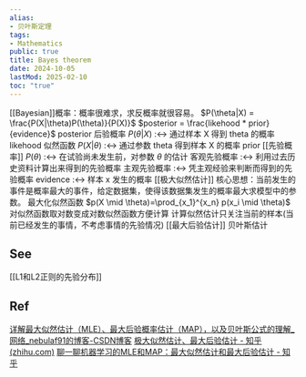 ```yaml
---
alias:
- 贝叶斯定理
tags:
- Mathematics
public: true
title: Bayes theorem
date: 2024-10-05
lastMod: 2025-02-10
toc: "true"
---
```


[[Bayesian]]概率：概率很难求，求反概率就很容易。
$P(\theta|X) = \frac{P(X|\theta)P(\theta)}{P(X)}$
$posterior = \frac{likehood * prior}{evidence}$
posterior 后验概率 $P(\theta|X)$ :<-> 通过样本 X 得到 theta 的概率
likehood 似然函数 $P(X|\theta)$ :<-> 通过参数 theta 得到样本 X 的概率
prior [[先验概率]] $P(\theta)$ :<-> 在试验尚未发生前，对参数 $\theta$ 的估计
客观先验概率 :<-> 利用过去历史资料计算出来得到的先验概率
主观先验概率 :<-> 凭主观经验来判断而得到的先验概率
evidence :<-> 样本 x 发生的概率
[[极大似然估计]]
核心思想：当前发生的事件是概率最大的事件，给定数据集，使得该数据集发生的概率最大求模型中的参数。
最大化似然函数 $p(X \mid \theta)=\prod_{x_1}^{x_n} p(x_i \mid \theta)$
对似然函数取对数变成对数似然函数方便计算
计算似然估计只关注当前的样本(当前已经发生的事情，不考虑事情的先验情况)
[[最大后验估计]]
贝叶斯估计

## See
[[L1和L2正则的先验分布]]
## Ref
[详解最大似然估计（MLE）、最大后验概率估计（MAP），以及贝叶斯公式的理解_网络_nebulaf91的博客-CSDN博客](https://blog.csdn.net/u011508640/article/details/72815981)
[极大似然估计、最大后验估计 - 知乎 (zhihu.com)](https://zhuanlan.zhihu.com/p/93416473)
[聊一聊机器学习的MLE和MAP：最大似然估计和最大后验估计 - 知乎](https://zhuanlan.zhihu.com/p/32480810)